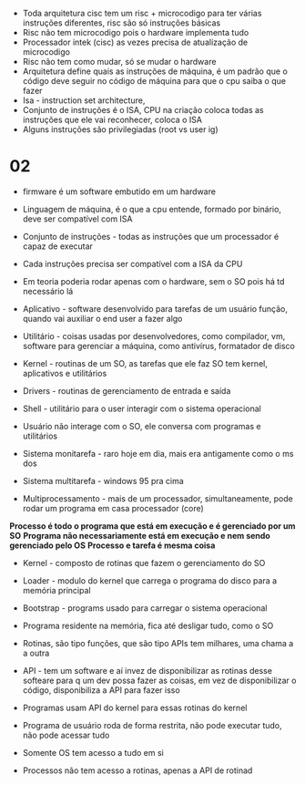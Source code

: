 - Toda arquitetura cisc tem um risc + microcodigo para ter várias instruções diferentes, risc são só instruções básicas
- Risc não tem microcodigo pois o hardware implementa tudo
- Processador intek (cisc) as vezes precisa de atualização de microcodigo
- Risc não tem como mudar, só se mudar o hardware
- Arquitetura define quais as instruções de máquina, é um padrão que o código deve seguir no código de máquina para que o cpu saiba o que fazer
- Isa - instruction set architecture,
- Conjunto de instruções é o ISA, CPU na criação coloca todas as instruções que ele vai reconhecer, coloca o ISA
- Alguns instruções são privilegiadas (root vs user ig)

# 02

- firmware é um software embutido em um hardware
- Linguagem de máquina, é o que a cpu entende, formado por binário, deve ser compatível com ISA
- Conjunto de instruções - todas as instruções que um processador é capaz de executar
- Cada instruções precisa ser compatível com a ISA da CPU
- Em teoria poderia rodar apenas com o hardware, sem o SO pois há td necessário lá
- Aplicativo - software desenvolvido para tarefas de um usuário função, quando vai auxiliar o end user a fazer algo

- Utilitário - coisas usadas por desenvolvedores, como compilador, vm, software para gerenciar a máquina, como antivírus, formatador de disco
- Kernel - routinas de um SO, as tarefas que ele faz
	SO tem kernel, aplicativos e utilitários
- Drivers - routinas de gerenciamento de entrada e saída
- Shell - utilitário para o user interagir com o sistema operacional

- Usuário não interage com o SO, ele conversa com programas e utilitários

- Sistema monitarefa - raro hoje em dia, mais era antigamente como o ms dos
- Sistema multitarefa - windows 95 pra cima
- Multiprocessamento - mais de um processador, simultaneamente, pode rodar um programa em casa processador (core)

**Processo é todo o programa que está em execução e é gerenciado por um SO**
**Programa não necessariamente está em execução e nem sendo gerenciado pelo OS**
**Processo e tarefa é mesma coisa**

- Kernel - composto de rotinas que fazem o gerenciamento do SO
- Loader - modulo do kernel que carrega o programa do disco para a memória principal
- Bootstrap - programs usado para carregar o sistema operacional
- Programa residente na memória, fica até desligar tudo, como o SO

- Rotinas, são tipo funções, que são tipo APIs tem milhares, uma chama a a outra
- API - tem um software e aí invez de disponibilizar as rotinas desse softeare para q um dev possa fazer as coisas, em vez de disponibilizar o código, disponibiliza a API para fazer isso
- Programas usam API do kernel para essas rotinas do kernel
- Programa de usuário roda de forma restrita, não pode executar tudo, não pode acessar tudo
- Somente OS tem acesso a tudo em si
- Processos não tem acesso a rotinas, apenas a API de rotinad
